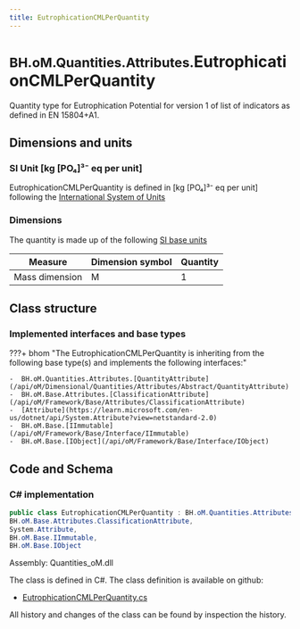 ```yaml
---
title: EutrophicationCMLPerQuantity
---
```


# <small>BH.oM.Quantities.Attributes.</small>**EutrophicationCMLPerQuantity**

Quantity type for Eutrophication Potential for version 1 of list of indicators as defined in EN 15804+A1.

## Dimensions and units

### SI Unit [kg [PO₄]³⁻ eq per unit]

EutrophicationCMLPerQuantity is defined in [kg [PO₄]³⁻ eq per unit] following the [International System of Units](https://en.wikipedia.org/wiki/International_System_of_Units) 

### Dimensions

The quantity is made up of the following [SI base units](https://en.wikipedia.org/wiki/SI_base_unit)

| Measure        | Dimension symbol | Quantity |
|------------------|--------|----------|
| Mass dimension |  M  |1  |

## Class structure

### Implemented interfaces and base types

???+ bhom "The EutrophicationCMLPerQuantity is inheriting from the following base type(s) and implements the following interfaces:"

    -  BH.oM.Quantities.Attributes.[QuantityAttribute](/api/oM/Dimensional/Quantities/Attributes/Abstract/QuantityAttribute)
    -  BH.oM.Base.Attributes.[ClassificationAttribute](/api/oM/Framework/Base/Attributes/ClassificationAttribute)
    -  [Attribute](https://learn.microsoft.com/en-us/dotnet/api/System.Attribute?view=netstandard-2.0)
    -  BH.oM.Base.[IImmutable](/api/oM/Framework/Base/Interface/IImmutable)
    -  BH.oM.Base.[IObject](/api/oM/Framework/Base/Interface/IObject)




## Code and Schema

### C# implementation

``` C# title="C#"
public class EutrophicationCMLPerQuantity : BH.oM.Quantities.Attributes.QuantityAttribute,
BH.oM.Base.Attributes.ClassificationAttribute,
System.Attribute,
BH.oM.Base.IImmutable,
BH.oM.Base.IObject
```

Assembly: Quantities_oM.dll

The class is defined in C#. The class definition is available on github:

- [EutrophicationCMLPerQuantity.cs](https://github.com/BHoM/BHoM/blob/develop/Quantities_oM/Attributes\EutrophicationCMLPerQuantity.cs)

All history and changes of the class can be found by inspection the history.
